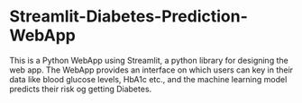 # Streamlit-Diabetes-Prediction-WebApp
This is a Python WebApp using Streamlit, a python library for designing the web app.
The WebApp provides an interface on which users can key in their data like blood glucose levels, HbA1c etc., and the machine learning model predicts their risk og getting Diabetes.
